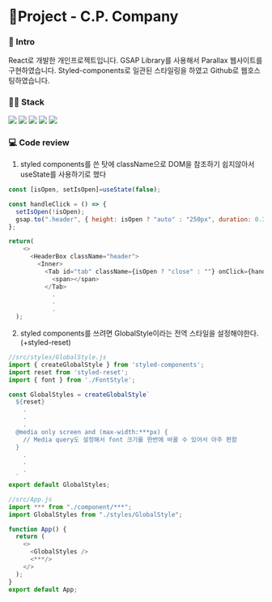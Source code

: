 
# 🚩Project - C.P. Company

### 📰 Intro
React로 개발한 개인프로젝트입니다. GSAP Library를 사용해서 Parallax 웹사이트를 구현하였습니다. 
Styled-components로 일관된 스타일링을 하였고 Github로 웹호스팅하였습니다.


### 👩‍💻 Stack
<div>
  <img src="https://img.shields.io/badge/React-61DAFB?style=for-the-badge&logo=react&logoColor=white">
  <img src="https://img.shields.io/badge/Redux-764ABC?style=for-the-badge&logo=redux&logoColor=white">
  <img src="https://img.shields.io/badge/Javascript-F7DF1E?style=for-the-badge&logo=javascript&logoColor=white">
  <img src="https://img.shields.io/badge/Styled components-DB7093?style=for-the-badge&logo=styledcomponents&logoColor=white">
  <img src="https://img.shields.io/badge/Figma-F24E1E?style=for-the-badge&logo=figma&logoColor=white">
</div>

### 💻 Code review
1. styled components를 쓴 탓에 className으로 DOM을 참조하기 쉽지않아서 useState를 사용하기로 했다
```javascript
const [isOpen, setIsOpen]=useState(false);

const handleClick = () => {
  setIsOpen(!isOpen);
  gsap.to(".header", { height: isOpen ? "auto" : "250px", duration: 0.3 });
};

return(
    <>
      <HeaderBox className="header">
        <Inner>
          <Tab id="tab" className={isOpen ? "close" : ""} onClick={handleClick}>
            <span></span>
          </Tab>
            .
            .
            .
  );
```


2. styled components를 쓰려면 GlobalStyle이라는 전역 스타일을 설정해야한다. (+styled-reset)
```javascript
//src/styles/GlobalStyle.js
import { createGlobalStyle } from 'styled-components';
import reset from 'styled-reset';
import { font } from './FontStyle';

const GlobalStyles = createGlobalStyle`
  ${reset}
    .
    .
    .
  @media only screen and (max-width:***px) {
    // Media query도 설정해서 font 크기를 한번에 바꿀 수 있어서 아주 편함
  }
    .
    .
    .
  `
export default GlobalStyles;
```

```javascript
//src/App.js
import *** from "./component/***";
import GlobalStyles from "./styles/GlobalStyle";

function App() {
  return (
    <>
      <GlobalStyles />
      <***/>
    </>
  );
}
export default App;
```


